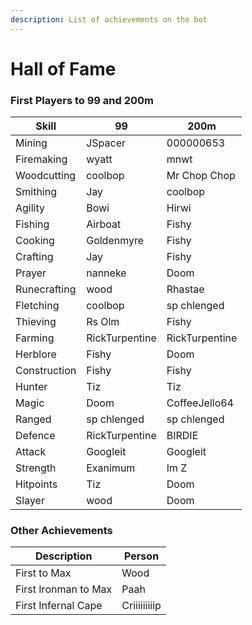 ```yaml
---
description: List of achievements on the bot
---
```


# Hall of Fame

### First Players to 99 and 200m

| Skill        | 99             | 200m           |
| ------------ | -------------- | -------------- |
| Mining       | JSpacer        | 000000653      |
| Firemaking   | wyatt          | mnwt           |
| Woodcutting  | coolbop        | Mr Chop Chop   |
| Smithing     | Jay            | coolbop        |
| Agility      | Bowi           | Hirwi          |
| Fishing      | Airboat        | Fishy          |
| Cooking      | Goldenmyre     | Fishy          |
| Crafting     | Jay            | Fishy          |
| Prayer       | nanneke        | Doom           |
| Runecrafting | wood           | Rhastae        |
| Fletching    | coolbop        | sp chlenged    |
| Thieving     | Rs Olm         | Fishy          |
| Farming      | RickTurpentine | RickTurpentine |
| Herblore     | Fishy          | Doom           |
| Construction | Fishy          | Fishy          |
| Hunter       | Tiz            | Tiz            |
| Magic        | Doom           | CoffeeJello64  |
| Ranged       | sp chlenged    | sp chlenged    |
| Defence      | RickTurpentine | BIRDIE         |
| Attack       | Googleit       | Googleit       |
| Strength     | Exanimum       | Im Z           |
| Hitpoints    | Tiz            | Doom           |
| Slayer       | wood           | Doom           |

### **Other Achievements**

| Description          | Person       |
| -------------------- | ------------ |
| First to Max         | Wood         |
| First Ironman to Max | Paah         |
| First Infernal Cape  | Criiiiiiiiip |
